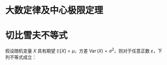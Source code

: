 # 大数定律及中心极限定理

# 切比雪夫不等式

假设随机变量 $X$ 具有期望 $\mathbb{E}[X]=\mu$，方差 $\operatorname{Var}(X)=\sigma^{2}$，则对于任意正数 $\varepsilon$，下列不等式成立：
